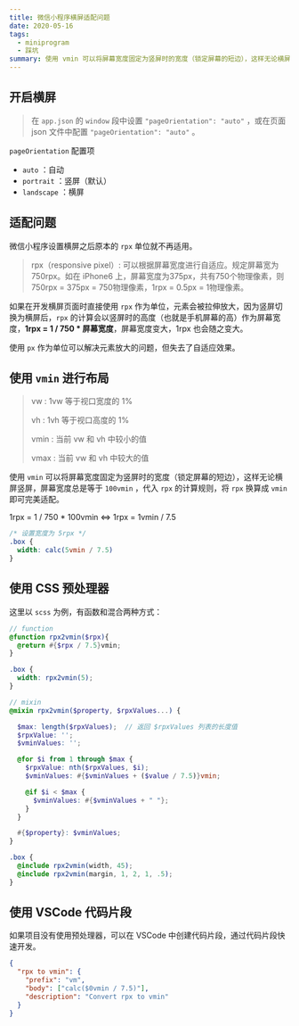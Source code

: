 ```yaml
---
title: 微信小程序横屏适配问题
date: 2020-05-16
tags:
  - miniprogram
  - 踩坑
summary: 使用 vmin 可以将屏幕宽度固定为竖屏时的宽度（锁定屏幕的短边），这样无论横屏竖屏，屏幕宽度总是等于 100vmin ，代入 rpx 的计算规则，将 rpx 换算成 vmin 即可完美适配。
---
```


## 开启横屏

> 在 `app.json` 的 `window` 段中设置 `"pageOrientation": "auto"` ，或在页面 json 文件中配置 `"pageOrientation": "auto"` 。

`pageOrientation` 配置项

- `auto` ：自动
- `portrait` ：竖屏（默认）
- `landscape` ：横屏

## 适配问题

微信小程序设置横屏之后原本的 `rpx` 单位就不再适用。

> rpx（responsive pixel）: 可以根据屏幕宽度进行自适应。规定屏幕宽为750rpx。如在 iPhone6 上，屏幕宽度为375px，共有750个物理像素，则750rpx = 375px = 750物理像素，1rpx = 0.5px = 1物理像素。

如果在开发横屏页面时直接使用 `rpx` 作为单位，元素会被拉伸放大，因为竖屏切换为横屏后，`rpx` 的计算会以竖屏时的高度（也就是手机屏幕的高）作为屏幕宽度，**1rpx = 1 / 750 * 屏幕宽度**，屏幕宽度变大，1rpx 也会随之变大。

使用 `px` 作为单位可以解决元素放大的问题，但失去了自适应效果。

## 使用 `vmin` 进行布局

> vw : 1vw 等于视口宽度的 1%
>
> vh : 1vh 等于视口高度的 1%
>
> vmin : 当前 vw 和 vh 中较小的值
>
> vmax : 当前 vw 和 vh 中较大的值

使用 `vmin` 可以将屏幕宽度固定为竖屏时的宽度（锁定屏幕的短边），这样无论横屏竖屏，屏幕宽度总是等于 `100vmin` ，代入 `rpx` 的计算规则，将 `rpx` 换算成 `vmin` 即可完美适配。

1rpx =  1 / 750 * 100vmin  ⇔  1rpx = 1vmin / 7.5

```css
/* 设置宽度为 5rpx */
.box {
  width: calc(5vmin / 7.5)
}
```

## 使用 CSS 预处理器

这里以 `scss` 为例，有函数和混合两种方式：

```scss
// function
@function rpx2vmin($rpx){
  @return #{$rpx / 7.5}vmin; 
}

.box {
  width: rpx2vmin(5);
}
```

```scss
// mixin
@mixin rpx2vmin($property, $rpxValues...) {

  $max: length($rpxValues);  // 返回 $rpxValues 列表的长度值
  $rpxValue: '';
  $vminValues: '';

  @for $i from 1 through $max {
    $rpxValue: nth($rpxValues, $i);
    $vminValues: #{$vminValues + ($value / 7.5)}vmin;

    @if $i < $max {
      $vminValues: #{$vminValues + " "};
    }
  }

  #{$property}: $vminValues;
}

.box {
  @include rpx2vmin(width, 45);
  @include rpx2vmin(margin, 1, 2, 1, .5);
}
```

## 使用 VSCode 代码片段

如果项目没有使用预处理器，可以在 VSCode 中创建代码片段，通过代码片段快速开发。

```json
{
  "rpx to vmin": {
    "prefix": "vm",
    "body": ["calc($0vmin / 7.5)"],
    "description": "Convert rpx to vmin"
  }
}
```